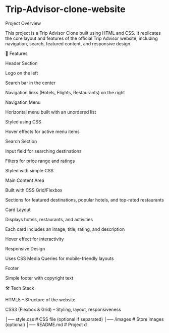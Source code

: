 # Trip-Advisor-clone-website
Project Overview

This project is a Trip Advisor Clone built using HTML and CSS.
It replicates the core layout and features of the official Trip Advisor website, including navigation, search, featured content, and responsive design.

🚀 Features

Header Section

Logo on the left

Search bar in the center

Navigation links (Hotels, Flights, Restaurants) on the right

Navigation Menu

Horizontal menu built with an unordered list

Styled using CSS

Hover effects for active menu items

Search Section

Input field for searching destinations

Filters for price range and ratings

Styled with simple CSS

Main Content Area

Built with CSS Grid/Flexbox

Sections for featured destinations, popular hotels, and top-rated restaurants

Card Layout

Displays hotels, restaurants, and activities

Each card includes an image, title, rating, and description

Hover effect for interactivity

Responsive Design

Uses CSS Media Queries for mobile-friendly layouts

Footer

Simple footer with copyright text

🛠️ Tech Stack

HTML5 – Structure of the website

CSS3 (Flexbox & Grid) – Styling, layout, responsiveness



│── style.css       # CSS file (optional if separated)
│── /images         # Store images (optional)
│── README.md       # Project d
